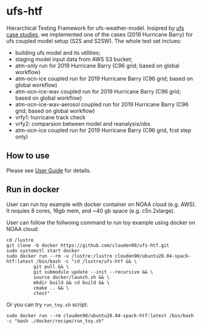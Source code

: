 # ufs-htf
Hierarchical Testing Framework for ufs-weather-model. Insipred by [ufs case studies](https://ufs-case-studies.readthedocs.io/en/develop/Intro.html), we
implemented one of the cases (2019 Hurricane Barry) for ufs coupled model setup (S2S and S2SW). The whole test set inclues:

* building ufs model and its utilities;
* staging model input data from AWS S3 bucket;
* atm-only run for 2019 Hurricane Barry (C96 grid; based on global workflow)
* atm-ocn-ice coupled run for 2019 Hurricane Barry (C96 grid; based on global workflow)
* atm-ocn-ice-wav coupled run for 2019 Hurricane Barry (C96 grid; based on global workflow)
* atm-ocn-ice-wav-aerosol coupled run for 2019 Hurricane Barry (C96 grid; based on global workflow)
* vrfy1: hurricane track check
* vrfy2: comparsion between model and reanalysis/obs
* atm-ocn-ice coupled run for 2019 Hurricane Barry (C96 grid, fcst step only)


## How to use

Please see [User Guide](https://ufs-htf.readthedocs.io/en/latest/BuildHTF.html#download-the-ufs-htf-prototype) for details.

## Run in docker

User can run toy example with docker container on NOAA cloud (e.g. AWS). It requies 8 cores, 16gb mem, and ~40 gb space (e.g. c5n.2xlarge).

User can follow the follwoing command to run toy example using docker on NOAA cloud:
```console
cd /lustre
git clone -b docker https://github.com/clouden90/ufs-htf.git
sudo systemctl start docker
sudo docker run --rm -v /lustre:/lustre clouden90/ubuntu20.04-spack-htf:latest /bin/bash -c "cd /lustre/ufs-htf && \
          git pull && \
          git submodule update --init --recursive && \
          source docker/launch.sh && \
          mkdir build && cd build && \
          cmake .. && \
          ctest"
```
Or you can try `run_toy.sh` script:
```console
sudo docker run --rm clouden90/ubuntu20.04-spack-htf:latest /bin/bash -c "bash ./docker/recipe/run_toy.sh"
```

